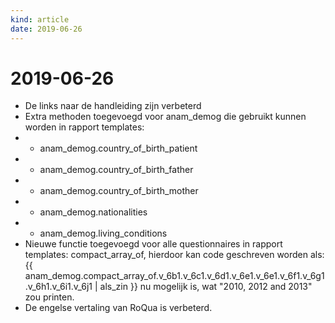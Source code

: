 ```yaml
---
kind: article
date: 2019-06-26
---
```


# 2019-06-26

* De links naar de handleiding zijn verbeterd
* Extra methoden toegevoegd voor anam_demog die gebruikt kunnen worden in rapport templates:
* * anam_demog.country_of_birth_patient
* * anam_demog.country_of_birth_father
* * anam_demog.country_of_birth_mother
* * anam_demog.nationalities
* * anam_demog.living_conditions
* Nieuwe functie toegevoegd voor alle questionnaires in rapport templates: compact_array_of, hierdoor kan code geschreven worden als: {{ anam_demog.compact_array_of.v_6b1.v_6c1.v_6d1.v_6e1.v_6e1.v_6f1.v_6g1.v_6h1.v_6i1.v_6j1 | als_zin }} nu mogelijk is, wat "2010, 2012 and 2013" zou printen.
* De engelse vertaling van RoQua is verbeterd.
